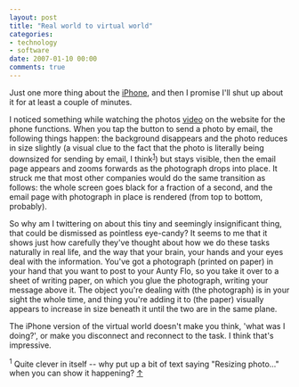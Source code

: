 ```yaml
---
layout: post
title: "Real world to virtual world"
categories:
- technology
- software
date: 2007-01-10 00:00
comments: true
---
```


<p>Just one more thing about the <a href="http://www.apple.com/iphone/">iPhone</a>, and then I promise I'll shut up about it for at least a couple of minutes.</p>

<p>I noticed something while watching the photos <a href="http://www.apple.com/iphone/phone/">video</a> on the website for the phone functions. When you tap the button to send a photo by email, the following things happen: the background disappears and the photo reduces in size slightly (a visual clue to the fact that the photo is literally being downsized for sending by email, I think<sup id="r1-100107"><a href="#f1-100107">1</a></sup>) but stays visible, then the email page appears and zooms forwards as the photograph drops into place. It struck me that most other companies would do the same transition as follows: the whole screen goes black for a fraction of a second, and the email page with photograph in place is rendered (from top to bottom, probably).</p>

<p>So why am I twittering on about this tiny and seemingly insignificant thing, that could be dismissed as pointless eye-candy? It seems to me that it shows just how carefully they've thought about how we do these tasks naturally in real life, and the way that your brain, your hands and your eyes deal with the information. You've got a photograph (printed on paper) in your hand that you want to post to your Aunty Flo, so you take it over to a sheet of writing paper, on which you glue the photograph, writing your message above it. The object you're dealing with (the photograph) is in your sight the whole time, and thing you're adding it to (the paper) visually appears to increase in size beneath it until the two are in the same plane.</p>

<p>The iPhone version of the virtual world doesn't make you think, 'what was I doing?', or make you disconnect and reconnect to the task. I think that's impressive.</p>

<p><sup id="f1-100107">1</sup> Quite clever in itself -- why put up a bit of text saying "Resizing photo..." when you can show it happening? <a href="#r1-100107">&uarr;</a></p>



